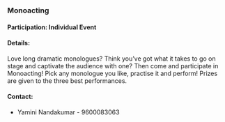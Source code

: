 ### Monoacting

#### Participation: Individual Event

#### <!-- <i class="fas fa-info"></i> --> Details:
Love long dramatic monologues? Think you’ve got what it takes to go on stage and captivate the audience with one? Then come and participate in Monoacting! Pick any monologue you like, practise it and perform! Prizes are given to the three best performances.

#### <!-- <i class="fas fa-phone"></i> --> Contact:
  * Yamini Nandakumar - 9600083063


